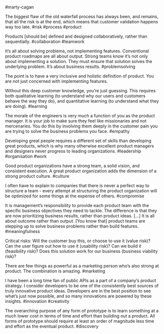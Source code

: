 #marty-cagan

The biggest flaw of the old waterfall process has always been, and remains, that all the risk is at the end, which means that customer validation happens way too late. 
#risk #process #product 

Products \[should be\] defined and designed collaboratively, rather than sequentially.
#collaboration #teamwork 

It’s all about solving problems, not implementing features. Conventional product roadmaps are all about output. Strong teams know it’s not only about implementing a solution. They must ensure that solution solves the underlying problem. It’s about business results. 
#problemsolving 

The point is to have a very inclusive and holistic definition of product. You are not just concerned with implementing features. 

Without this deep customer knowledge, you’re just guessing. This requires both qualitative learning (to understand why our users and customers behave the way they do), and quantitative learning (to understand what they are doing). 
#learning

The morale of the engineers is very much a function of you as the product manager. It is your job to make sure they feel like missionaries and not mercenaries. You do this by involving them deeply in the customer pain you are trying to solve the business problems you face. 
#empathy 

Developing great people requires a different set of skills than developing great products, which is why many otherwise excellent product managers and designers never progress to leading organizations. 
#leadership #organisation #work

Good product organizations have a strong team, a solid vision, and consistent execution. A great product organization adds the dimension of a strong product culture. 
#culture

I often have to explain to companies that there is never a perfect way to structure a team - every attempt at structuring the product organization will be optimized for some things at the expense of others. 
#compromise 

It is management’s responsibility to provide each product team with the specific business objectives they need to tackle. The difference is that they are now prioritizing business results, rather than product ideas. \[...\] It is all about outcome rather than output. \[You know that\] product teams are stepping up to solve business problems rather than build features. 
#meaningfulness 

Critical risks: Will the customer buy this, or choose to use it (value risk)? Can the user figure out how to use it (usability risk)? Can we build it (feasibility risk)? Does this solution work for our business (business viability risk)?

There are few things as powerful as a marketing person who’s also strong at product. The combination is amazing. 
#marketing 

I have been a long time fan of public APIs as a part of a company’s product strategy. I consider developers to be one of the consistently best sources of truly innovative product ideas. Developers are in the best position to see what’s just now possible, and so many innovations are powered by these insights. 
#innovation #creativity

The overarching purpose of any form of prototype is to learn something at a much lower cost in terms of time and effort than building out a product. All forms of prototype should require at least an order of magnitude less time and effort as the eventual product.
#discovery